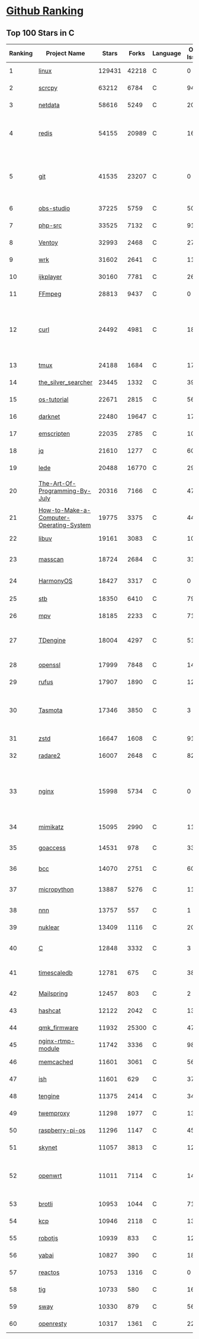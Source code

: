 [Github Ranking](../README.md)
==========

## Top 100 Stars in C

| Ranking | Project Name | Stars | Forks | Language | Open Issues | Description | Last Commit |
| ------- | ------------ | ----- | ----- | -------- | ----------- | ----------- | ----------- |
| 1 | [linux](https://github.com/torvalds/linux) | 129431 | 42218 | C | 0 | Linux kernel source tree | 2022-03-30T01:59:40Z |
| 2 | [scrcpy](https://github.com/Genymobile/scrcpy) | 63212 | 6784 | C | 945 | Display and control your Android device | 2022-03-26T05:20:01Z |
| 3 | [netdata](https://github.com/netdata/netdata) | 58616 | 5249 | C | 207 | Real-time performance monitoring, done right! https://www.netdata.cloud | 2022-03-30T00:14:32Z |
| 4 | [redis](https://github.com/redis/redis) | 54155 | 20989 | C | 1612 | Redis is an in-memory database that persists on disk. The data model is key-value, but many different kind of values are supported: Strings, Lists, Sets, Sorted Sets, Hashes, Streams, HyperLogLogs, Bitmaps. | 2022-03-29T22:02:37Z |
| 5 | [git](https://github.com/git/git) | 41535 | 23207 | C | 0 | Git Source Code Mirror - This is a publish-only repository but pull requests can be turned into patches to the mailing list via GitGitGadget (https://gitgitgadget.github.io/). Please follow Documentation/SubmittingPatches procedure for any of your improvements. | 2022-03-30T00:17:29Z |
| 6 | [obs-studio](https://github.com/obsproject/obs-studio) | 37225 | 5759 | C | 500 | OBS Studio - Free and open source software for live streaming and screen recording | 2022-03-29T23:45:25Z |
| 7 | [php-src](https://github.com/php/php-src) | 33525 | 7132 | C | 91 | The PHP Interpreter | 2022-03-30T01:57:15Z |
| 8 | [Ventoy](https://github.com/ventoy/Ventoy) | 32993 | 2468 | C | 271 | A new bootable USB solution. | 2022-03-29T14:50:11Z |
| 9 | [wrk](https://github.com/wg/wrk) | 31602 | 2641 | C | 112 | Modern HTTP benchmarking tool | 2022-03-17T18:01:24Z |
| 10 | [ijkplayer](https://github.com/bilibili/ijkplayer) | 30160 | 7781 | C | 2662 | Android/iOS video player based on FFmpeg n3.4, with MediaCodec, VideoToolbox support. | 2022-01-22T10:06:28Z |
| 11 | [FFmpeg](https://github.com/FFmpeg/FFmpeg) | 28813 | 9437 | C | 0 | Mirror of https://git.ffmpeg.org/ffmpeg.git | 2022-03-30T02:46:00Z |
| 12 | [curl](https://github.com/curl/curl) | 24492 | 4981 | C | 18 | A command line tool and library for transferring data with URL syntax, supporting DICT, FILE, FTP, FTPS, GOPHER, GOPHERS, HTTP, HTTPS, IMAP, IMAPS, LDAP, LDAPS, MQTT, POP3, POP3S, RTMP, RTMPS, RTSP, SCP, SFTP, SMB, SMBS, SMTP, SMTPS, TELNET and TFTP. libcurl offers a myriad of powerful features | 2022-03-29T22:04:11Z |
| 13 | [tmux](https://github.com/tmux/tmux) | 24188 | 1684 | C | 17 | tmux source code | 2022-03-29T21:10:42Z |
| 14 | [the_silver_searcher](https://github.com/ggreer/the_silver_searcher) | 23445 | 1332 | C | 391 | A code-searching tool similar to ack, but faster. | 2022-03-22T12:13:08Z |
| 15 | [os-tutorial](https://github.com/cfenollosa/os-tutorial) | 22671 | 2815 | C | 56 | How to create an OS from scratch | 2022-03-22T13:47:14Z |
| 16 | [darknet](https://github.com/pjreddie/darknet) | 22480 | 19647 | C | 1742 | Convolutional Neural Networks | 2022-03-06T22:41:43Z |
| 17 | [emscripten](https://github.com/emscripten-core/emscripten) | 22035 | 2785 | C | 1015 | Emscripten: An LLVM-to-WebAssembly Compiler | 2022-03-30T01:39:15Z |
| 18 | [jq](https://github.com/stedolan/jq) | 21610 | 1277 | C | 609 | Command-line JSON processor | 2022-03-28T18:30:36Z |
| 19 | [lede](https://github.com/coolsnowwolf/lede) | 20488 | 16770 | C | 298 | Lean's OpenWrt source | 2022-03-29T16:35:20Z |
| 20 | [The-Art-Of-Programming-By-July](https://github.com/julycoding/The-Art-Of-Programming-By-July) | 20316 | 7166 | C | 47 | 本项目曾冲到全球第一，干货集锦见本页面最底部，另完整精致的纸质版《编程之法：面试和算法心得》已在京东/当当上销售 | 2021-07-03T07:47:32Z |
| 21 | [How-to-Make-a-Computer-Operating-System](https://github.com/SamyPesse/How-to-Make-a-Computer-Operating-System) | 19775 | 3375 | C | 44 | How to Make a Computer Operating System in C++ | 2021-12-16T09:10:55Z |
| 22 | [libuv](https://github.com/libuv/libuv) | 19161 | 3083 | C | 105 | Cross-platform asynchronous I/O | 2022-03-29T21:15:49Z |
| 23 | [masscan](https://github.com/robertdavidgraham/masscan) | 18724 | 2684 | C | 311 | TCP port scanner, spews SYN packets asynchronously, scanning entire Internet in under 5 minutes. | 2022-03-04T16:06:14Z |
| 24 | [HarmonyOS](https://github.com/Awesome-HarmonyOS/HarmonyOS) | 18427 | 3317 | C | 0 | A curated list of awesome things related to HarmonyOS. 华为鸿蒙操作系统。 | 2021-06-16T23:05:35Z |
| 25 | [stb](https://github.com/nothings/stb) | 18350 | 6410 | C | 79 | stb single-file public domain libraries for C/C++ | 2022-03-26T18:44:50Z |
| 26 | [mpv](https://github.com/mpv-player/mpv) | 18185 | 2233 | C | 715 | 🎥 Command line video player | 2022-03-29T13:43:10Z |
| 27 | [TDengine](https://github.com/taosdata/TDengine) | 18004 | 4297 | C | 517 | An open-source time-series database with high-performance, scalability and SQL support. It can be widely used in IoT, Connected Vehicles, DevOps, Energy, Finance and other fields. | 2022-03-30T02:56:34Z |
| 28 | [openssl](https://github.com/openssl/openssl) | 17999 | 7848 | C | 1417 | TLS/SSL and crypto library | 2022-03-29T23:12:52Z |
| 29 | [rufus](https://github.com/pbatard/rufus) | 17907 | 1890 | C | 12 | The Reliable USB Formatting Utility | 2022-03-24T17:25:11Z |
| 30 | [Tasmota](https://github.com/arendst/Tasmota) | 17346 | 3850 | C | 3 | Alternative firmware for ESP8266 with easy configuration using webUI, OTA updates, automation using timers or rules, expandability and entirely local control over MQTT, HTTP, Serial or KNX. Full documentation at | 2022-03-29T16:39:27Z |
| 31 | [zstd](https://github.com/facebook/zstd) | 16647 | 1608 | C | 91 | Zstandard - Fast real-time compression algorithm | 2022-03-30T00:59:33Z |
| 32 | [radare2](https://github.com/radareorg/radare2) | 16007 | 2648 | C | 822 | UNIX-like reverse engineering framework and command-line toolset | 2022-03-29T22:07:27Z |
| 33 | [nginx](https://github.com/nginx/nginx) | 15998 | 5734 | C | 0 | An official read-only mirror of http://hg.nginx.org/nginx/ which is updated hourly. Pull requests on GitHub cannot be accepted and will be automatically closed. The proper way to submit changes to nginx is via the nginx development mailing list, see http://nginx.org/en/docs/contributing_changes.html | 2022-02-09T13:59:28Z |
| 34 | [mimikatz](https://github.com/gentilkiwi/mimikatz) | 15095 | 2990 | C | 110 | A little tool to play with Windows security | 2022-02-27T17:53:42Z |
| 35 | [goaccess](https://github.com/allinurl/goaccess) | 14531 | 978 | C | 339 | GoAccess is a real-time web log analyzer and interactive viewer that runs in a terminal in *nix systems or through your browser. | 2022-03-30T00:57:56Z |
| 36 | [bcc](https://github.com/iovisor/bcc) | 14070 | 2751 | C | 602 | BCC - Tools for BPF-based Linux IO analysis, networking, monitoring, and more | 2022-03-29T01:15:09Z |
| 37 | [micropython](https://github.com/micropython/micropython) | 13887 | 5276 | C | 1161 | MicroPython - a lean and efficient Python implementation for microcontrollers and constrained systems | 2022-03-29T19:14:21Z |
| 38 | [nnn](https://github.com/jarun/nnn) | 13757 | 557 | C | 1 | n³ The unorthodox terminal file manager | 2022-03-25T22:32:44Z |
| 39 | [nuklear](https://github.com/vurtun/nuklear) | 13409 | 1116 | C | 207 | A single-header ANSI C gui library | 2020-01-03T21:36:41Z |
| 40 | [C](https://github.com/TheAlgorithms/C) | 12848 | 3332 | C | 3 | Collection of various algorithms in mathematics, machine learning, computer science, physics, etc implemented in C for educational purposes. | 2022-03-20T16:32:22Z |
| 41 | [timescaledb](https://github.com/timescale/timescaledb) | 12781 | 675 | C | 380 | An open-source time-series SQL database optimized for fast ingest and complex queries.  Packaged as a PostgreSQL extension. | 2022-03-29T17:57:54Z |
| 42 | [Mailspring](https://github.com/Foundry376/Mailspring) | 12457 | 803 | C | 2 | :love_letter: A beautiful, fast and fully open source mail client for Mac, Windows and Linux. | 2022-03-29T22:58:41Z |
| 43 | [hashcat](https://github.com/hashcat/hashcat) | 12122 | 2042 | C | 130 | World's fastest and most advanced password recovery utility | 2022-03-29T11:35:10Z |
| 44 | [qmk_firmware](https://github.com/qmk/qmk_firmware) | 11932 | 25300 | C | 474 | Open-source keyboard firmware for Atmel AVR and Arm USB families | 2022-03-30T01:28:15Z |
| 45 | [nginx-rtmp-module](https://github.com/arut/nginx-rtmp-module) | 11742 | 3336 | C | 985 | NGINX-based Media Streaming Server | 2022-03-16T09:16:43Z |
| 46 | [memcached](https://github.com/memcached/memcached) | 11601 | 3061 | C | 56 | memcached development tree | 2022-03-21T13:23:39Z |
| 47 | [ish](https://github.com/ish-app/ish) | 11601 | 629 | C | 373 | Linux shell for iOS | 2022-03-29T18:29:34Z |
| 48 | [tengine](https://github.com/alibaba/tengine) | 11375 | 2414 | C | 347 | A distribution of Nginx with some advanced features | 2021-12-14T07:36:17Z |
| 49 | [twemproxy](https://github.com/twitter/twemproxy) | 11298 | 1977 | C | 133 | A fast, light-weight proxy for memcached and redis | 2021-12-09T03:40:32Z |
| 50 | [raspberry-pi-os](https://github.com/s-matyukevich/raspberry-pi-os) | 11296 | 1147 | C | 45 | Learning operating system development using Linux kernel and Raspberry Pi | 2022-02-16T17:29:18Z |
| 51 | [skynet](https://github.com/cloudwu/skynet) | 11057 | 3813 | C | 12 | A lightweight online game framework | 2022-03-30T02:03:48Z |
| 52 | [openwrt](https://github.com/openwrt/openwrt) | 11011 | 7114 | C | 1481 | This repository is a mirror of https://git.openwrt.org/openwrt/openwrt.git It is for reference only and is not active for check-ins.  We will continue to accept Pull Requests here. They will be merged via staging trees then into openwrt.git. | 2022-03-30T00:54:36Z |
| 53 | [brotli](https://github.com/google/brotli) | 10953 | 1044 | C | 71 | Brotli compression format | 2022-03-11T16:19:24Z |
| 54 | [kcp](https://github.com/skywind3000/kcp) | 10946 | 2118 | C | 135 | :zap: KCP - A Fast and Reliable ARQ Protocol | 2022-03-04T13:10:31Z |
| 55 | [robotjs](https://github.com/octalmage/robotjs) | 10939 | 833 | C | 129 | Node.js Desktop Automation.  | 2022-03-21T13:51:03Z |
| 56 | [yabai](https://github.com/koekeishiya/yabai) | 10827 | 390 | C | 187 | A tiling window manager for macOS based on binary space partitioning | 2022-03-17T13:34:23Z |
| 57 | [reactos](https://github.com/reactos/reactos) | 10753 | 1316 | C | 0 | A free Windows-compatible Operating System | 2022-03-29T21:38:24Z |
| 58 | [tig](https://github.com/jonas/tig) | 10733 | 580 | C | 164 | Text-mode interface for git | 2022-02-22T16:43:06Z |
| 59 | [sway](https://github.com/swaywm/sway) | 10330 | 879 | C | 560 | i3-compatible Wayland compositor | 2022-03-29T18:59:38Z |
| 60 | [openresty](https://github.com/openresty/openresty) | 10317 | 1361 | C | 225 | High Performance Web Platform Based on Nginx and LuaJIT | 2022-03-22T14:41:50Z |

